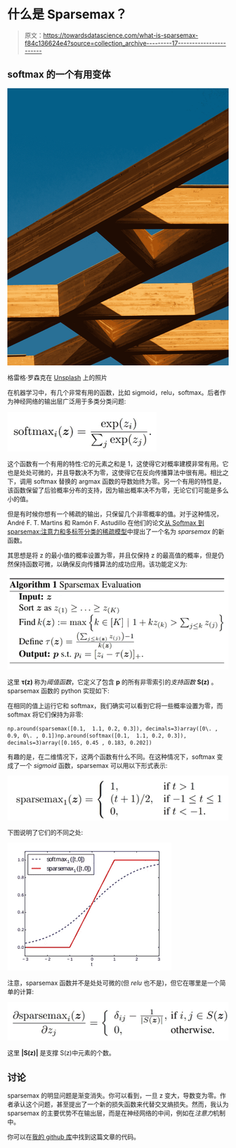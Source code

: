 # 什么是 Sparsemax？

> 原文：<https://towardsdatascience.com/what-is-sparsemax-f84c136624e4?source=collection_archive---------17----------------------->

## softmax 的一个有用变体

![](img/bfb5b3d0087824fff61ec45b8969f411.png)

格雷格·罗森克在 [Unsplash](https://unsplash.com?utm_source=medium&utm_medium=referral) 上的照片

在机器学习中，有几个非常有用的函数，比如 sigmoid，relu，softmax。后者作为神经网络的输出层广泛用于多类分类问题:

![](img/dd309e633027f2ee4587b7a8bc829fa7.png)

这个函数有一个有用的特性:它的元素之和是 1，这使得它对概率建模非常有用。它也是处处可微的，并且导数决不为零，这使得它在反向传播算法中很有用。相比之下，调用 softmax 替换的 argmax 函数的导数始终为零。另一个有用的特性是，该函数保留了后验概率分布的支持，因为输出概率决不为零，无论它们可能是多么小的值。

但是有时候你想有一个稀疏的输出，只保留几个非零概率的值。对于这种情况，André F. T. Martins 和 Ramón F. Astudillo 在他们的论文[从 Softmax 到 sparsemax:注意力和多标签分类的稀疏模型](http://proceedings.mlr.press/v48/martins16.pdf)中提出了一个名为 *sparsemax* 的新函数。

其思想是将 z 的最小值的概率设置为零，并且仅保持 z 的最高值的概率，但是仍然保持函数可微，以确保反向传播算法的成功应用。该功能定义为:

![](img/2d89101dc3fc4209fea7c77e78df8a7b.png)

这里 **τ(z)** 称为*阈值函数*，它定义了包含 **p** 的所有非零索引的*支持函数* **S(z)** 。sparsemax 函数的 python 实现如下:

在相同的值上运行它和 softmax，我们确实可以看到它将一些概率设置为零，而 softmax 将它们保持为非零:

```
np.around(sparsemax([0.1,  1.1, 0.2, 0.3]), decimals=3)array([0\. , 0.9, 0\. , 0.1])np.around(softmax([0.1,  1.1, 0.2, 0.3]), decimals=3)array([0.165, 0.45 , 0.183, 0.202])
```

有趣的是，在二维情况下，这两个函数有什么不同。在这种情况下，softmax 变成了一个 *sigmoid* 函数，sparsemax 可以用以下形式表示:

![](img/1681024548ee47ae81cc257f6121f389.png)

下图说明了它们的不同之处:

![](img/6b2361590092856ad88afb60286c4188.png)

注意，sparsemax 函数并不是处处可微的(但 *relu* 也不是)，但它在哪里是一个简单的计算:

![](img/1e33bbf066c0bcf3508adec1dcc65719.png)

这里 **|S(z)|** 是支撑 S(z)中元素的个数。

## 讨论

sparsemax 的明显问题是渐变消失。你可以看到，一旦 z 变大，导数变为零。作者承认这个问题，甚至提出了一个新的损失函数来代替交叉熵损失。然而，我认为 sparsemax 的主要优势不在输出层，而是在神经网络的中间，例如在*注意力*机制中。

你可以在[我的 github 库](https://github.com/mlarionov/machine_learning_POC/blob/master/sparsemax/Sparsemax.ipynb)中找到这篇文章的代码。
